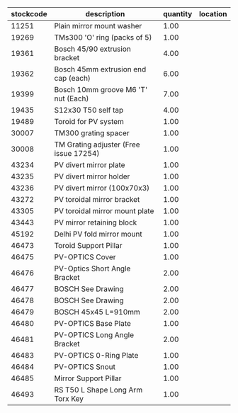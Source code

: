 |stockcode|description|quantity|location|
|---------|-----------|--------|--------|
|11251|Plain mirror mount washer|1.00||
|19269|TMs300 'O' ring  (packs of 5)|1.00||
|19361|Bosch 45/90 extrusion bracket|4.00||
|19362|Bosch 45mm extrusion end cap (each)|6.00||
|19399|Bosch 10mm groove M6 'T' nut (Each)|7.00||
|19435|S12x30 T50 self tap|4.00||
|19489|Toroid for PV system|1.00||
|30007|TM300 grating spacer|1.00||
|30008|TM Grating adjuster (Free issue 17254)|1.00||
|43234|PV divert mirror plate|1.00||
|43235|PV divert mirror holder|1.00||
|43236|PV divert mirror (100x70x3)|1.00||
|43272|PV toroidal mirror bracket|1.00||
|43305|PV toroidal mirror mount plate|1.00||
|43443|PV mirror retaining block|1.00||
|45192|Delhi PV fold mirror mount|1.00||
|46473|Toroid Support Pillar|1.00||
|46475|PV-OPTICS Cover|1.00||
|46476|PV-Optics Short Angle Bracket|2.00||
|46477|BOSCH See Drawing|2.00||
|46478|BOSCH See Drawing|2.00||
|46479|BOSCH 45x45 L=910mm|2.00||
|46480|PV-OPTICS Base Plate|1.00||
|46481|PV-OPTICS Long Angle Bracket|2.00||
|46483|PV-OPTICS 0-Ring Plate|1.00||
|46484|PV-OPTICS Snout|1.00||
|46485|Mirror Support Pillar|1.00||
|46493|RS T50 L Shape Long Arm Torx Key|1.00||

